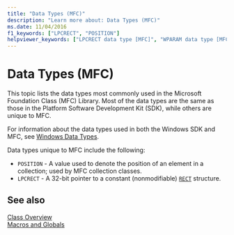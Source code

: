 ```yaml
---
title: "Data Types (MFC)"
description: "Learn more about: Data Types (MFC)"
ms.date: 11/04/2016
f1_keywords: ["LPCRECT", "POSITION"]
helpviewer_keywords: ["LPCRECT data type [MFC]", "WPARAM data type [MFC]", "data types [MFC], MFC", "LRESULT [MFC]", "POSITION data type [MFC]", "UINT [MFC]", "LPVOID data type [MFC]", "COLORREF [MFC]", "LPCTSTR [MFC]", "LPSTR [MFC]", "DWORD operator [MFC]", "WORD data type [MFC]", "LPTSTR [MFC]", "BYTE data type (Windows)", "Long data type [MFC], Windows types", "Boolean data type [MFC], supported data types", "LPARAM data type [MFC]", "LPCSTR [MFC]"]
---
```

# Data Types (MFC)

This topic lists the data types most commonly used in the Microsoft Foundation Class (MFC) Library. Most of the data types are the same as those in the Platform Software Development Kit (SDK), while others are unique to MFC.

For information about the data types used in both the Windows SDK and MFC, see [Windows Data Types](/windows/win32/WinProg/windows-data-types).

Data types unique to MFC include the following:

- `POSITION` - A value used to denote the position of an element in a collection; used by MFC collection classes.
- `LPCRECT` - A 32-bit pointer to a constant (nonmodifiable) [`RECT`](/windows/win32/api/windef/ns-windef-rect) structure.

## See also

[Class Overview](../class-library-overview.md)\
[Macros and Globals](mfc-macros-and-globals.md)
